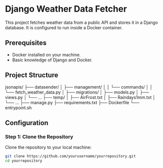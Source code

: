 # Django Weather Data Fetcher

This project fetches weather data from a public API and stores it in a Django database. It is configured to run inside a Docker container.

## Prerequisites

- Docker installed on your machine.
- Basic knowledge of Django and Docker.

## Project Structure

jsonapis/ 
├── datasender/ 
│ ├── management/ 
│ │ └── commands/ 
│ │ └── fetch_weather_data.py 
│ ├── migrations/ 
│ ├── models.py 
│ ├── views.py 
│ └── ... ├── temp/ 
│ ├── AirFrost.txt 
│ ├── Raindays1mm.txt 
│ └── ... 
├── manage.py 
├── requirements.txt 
├── Dockerfile 
└── entrypoint.sh


## Configuration

### Step 1: Clone the Repository

Clone the repository to your local machine:

```bash
git clone https://github.com/yourusername/yourrepository.git
cd yourrepository
